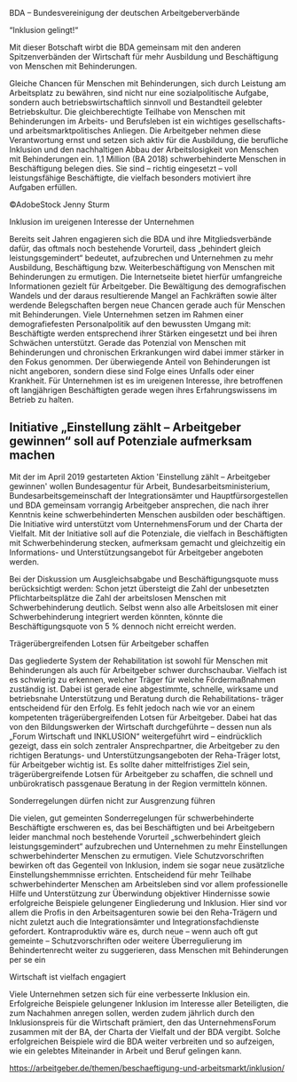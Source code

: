 BDA – Bundesvereinigung der deutschen Arbeitgeberverbände

“Inklusion gelingt!“

Mit dieser Botschaft wirbt die BDA gemeinsam mit den anderen Spitzenverbänden der Wirtschaft für mehr Ausbildung und Beschäftigung von Menschen mit Behinderungen.

Gleiche Chancen für Menschen mit Behinderungen, sich durch Leistung am Arbeitsplatz zu bewähren, sind nicht nur eine sozialpolitische Aufgabe, sondern auch betriebswirtschaftlich sinnvoll und Bestandteil gelebter Betriebskultur. Die gleichberechtigte Teilhabe von Menschen mit Behinderungen im Arbeits- und Berufsleben ist ein wichtiges gesellschafts- und arbeitsmarktpolitisches Anliegen. Die Arbeitgeber nehmen diese Verantwortung ernst und setzen sich aktiv für die Ausbildung, die berufliche Inklusion und den nachhaltigen Abbau der Arbeitslosigkeit von Menschen mit Behinderungen ein. 1,1 Million (BA 2018) schwerbehinderte Menschen in Beschäftigung belegen dies. Sie sind – richtig eingesetzt – voll leistungsfähige Beschäftigte, die vielfach besonders motiviert ihre Aufgaben erfüllen.

©AdobeStock Jenny Sturm

Inklusion im ureigenen Interesse der Unternehmen

Bereits seit Jahren engagieren sich die BDA und ihre Mitgliedsverbände dafür, das oftmals noch bestehende Vorurteil, dass „behindert gleich leistungsgemindert“ bedeutet, aufzubrechen und Unternehmen zu mehr Ausbildung, Beschäftigung bzw. Weiterbeschäftigung von Menschen mit Behinderungen zu ermutigen. Die Internetseite bietet hierfür umfangreiche Informationen gezielt für Arbeitgeber. Die Bewältigung des demografischen Wandels und der daraus resultierende Mangel an Fachkräften sowie älter werdende Belegschaften bergen neue Chancen gerade auch für Menschen mit Behinderungen. Viele Unternehmen setzen im Rahmen einer demografiefesten Personalpolitik auf den bewussten Umgang mit: Beschäftigte werden entsprechend ihrer Stärken eingesetzt und bei ihren Schwächen unterstützt. Gerade das Potenzial von Menschen mit Behinderungen und chronischen Erkrankungen wird dabei immer stärker in den Fokus genommen. Der überwiegende Anteil von Behinderungen ist nicht angeboren, sondern diese sind Folge eines Unfalls oder einer Krankheit. Für Unternehmen ist es im ureigenen Interesse, ihre betroffenen oft langjährigen Beschäftigten gerade wegen ihres Erfahrungswissens im Betrieb zu halten.

Initiative „Einstellung zählt – Arbeitgeber gewinnen“ soll auf Potenziale aufmerksam machen
---
Mit der im April 2019 gestarteten Aktion 'Einstellung zählt – Arbeitgeber gewinnen' wollen Bundesagentur für Arbeit, Bundesarbeitsministerium, Bundesarbeitsgemeinschaft der Integrationsämter und Hauptfürsorgestellen und BDA gemeinsam vorrangig Arbeitgeber ansprechen, die nach ihrer Kenntnis keine schwerbehinderten Menschen ausbilden oder beschäftigen. Die Initiative wird unterstützt vom UnternehmensForum und der Charta der Vielfalt. Mit der Initiative soll auf die Potenziale, die vielfach in Beschäftigten mit Schwerbehinderung stecken, aufmerksam gemacht und gleichzeitig ein Informations- und Unterstützungsangebot für Arbeitgeber angeboten werden.

Bei der Diskussion um Ausgleichsabgabe und Beschäftigungsquote muss berücksichtigt werden: Schon jetzt übersteigt die Zahl der unbesetzten Pflichtarbeitsplätze die Zahl der arbeitslosen Menschen mit Schwerbehinderung deutlich. Selbst wenn also alle Arbeitslosen mit einer Schwerbehinderung integriert werden könnten, könnte die Beschäftigungsquote von 5 % dennoch nicht erreicht werden.

Trägerübergreifenden Lotsen für Arbeitgeber schaffen

Das gegliederte System der Rehabilitation ist sowohl für Menschen mit Behinderungen als auch für Arbeitgeber schwer durchschaubar. Vielfach ist es schwierig zu erkennen, welcher Träger für welche Fördermaßnahmen zuständig ist. Dabei ist gerade eine abgestimmte, schnelle, wirksame und betriebsnahe Unterstützung und Beratung durch die Rehabilitations- träger entscheidend für den Erfolg. Es fehlt jedoch nach wie vor an einem kompetenten trägerübergreifenden Lotsen für Arbeitgeber. Dabei hat das von den Bildungswerken der Wirtschaft durchgeführte – dessen nun als „Forum Wirtschaft und INKLUSION“ weitergeführt wird – eindrücklich gezeigt, dass ein solch zentraler Ansprechpartner, die Arbeitgeber zu den richtigen Beratungs- und Unterstützungsangeboten der Reha-Träger lotst, für Arbeitgeber wichtig ist. Es sollte daher mittelfristiges Ziel sein, trägerübergreifende Lotsen für Arbeitgeber zu schaffen, die schnell und unbürokratisch passgenaue Beratung in der Region vermitteln können.

Sonderregelungen dürfen nicht zur Ausgrenzung führen

Die vielen, gut gemeinten Sonderregelungen für schwerbehinderte Beschäftigte erschweren es, das bei Beschäftigten und bei Arbeitgebern leider manchmal noch bestehende Vorurteil „schwerbehindert gleich leistungsgemindert“ aufzubrechen und Unternehmen zu mehr Einstellungen schwerbehinderter Menschen zu ermutigen. Viele Schutzvorschriften bewirken oft das Gegenteil von Inklusion, indem sie sogar neue zusätzliche Einstellungshemmnisse errichten. Entscheidend für mehr Teilhabe schwerbehinderter Menschen am Arbeitsleben sind vor allem professionelle Hilfe und Unterstützung zur Überwindung objektiver Hindernisse sowie erfolgreiche Beispiele gelungener Eingliederung und Inklusion. Hier sind vor allem die Profis in den Arbeitsagenturen sowie bei den Reha-Trägern und nicht zuletzt auch die Integrationsämter und Integrationsfachdienste gefordert. Kontraproduktiv wäre es, durch neue – wenn auch oft gut gemeinte – Schutzvorschriften oder weitere Überregulierung im Behindertenrecht weiter zu suggerieren, dass Menschen mit Behinderungen per se ein

Wirtschaft ist vielfach engagiert

Viele Unternehmen setzen sich für eine verbesserte Inklusion ein. Erfolgreiche Beispiele gelungener Inklusion im Interesse aller Beteiligten, die zum Nachahmen anregen sollen, werden zudem jährlich durch den Inklusionspreis für die Wirtschaft prämiert, den das UnternehmensForum zusammen mit der BA, der Charta der Vielfalt und der BDA vergibt. Solche erfolgreichen Beispiele wird die BDA weiter verbreiten und so aufzeigen, wie ein gelebtes Miteinander in Arbeit und Beruf gelingen kann.

https://arbeitgeber.de/themen/beschaeftigung-und-arbeitsmarkt/inklusion/